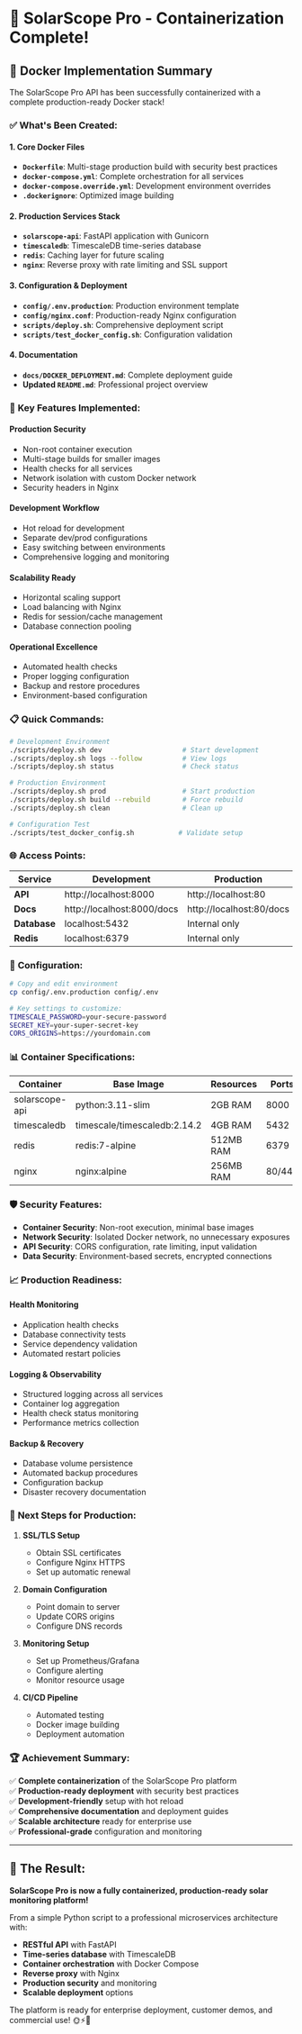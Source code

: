 # 🐳 SolarScope Pro - Containerization Complete!

## 🎉 **Docker Implementation Summary**

The SolarScope Pro API has been successfully containerized with a complete production-ready Docker stack!

### ✅ **What's Been Created:**

#### **1. Core Docker Files**
- **`Dockerfile`**: Multi-stage production build with security best practices
- **`docker-compose.yml`**: Complete orchestration for all services
- **`docker-compose.override.yml`**: Development environment overrides
- **`.dockerignore`**: Optimized image building

#### **2. Production Services Stack**
- **`solarscope-api`**: FastAPI application with Gunicorn
- **`timescaledb`**: TimescaleDB time-series database
- **`redis`**: Caching layer for future scaling
- **`nginx`**: Reverse proxy with rate limiting and SSL support

#### **3. Configuration & Deployment**
- **`config/.env.production`**: Production environment template
- **`config/nginx.conf`**: Production-ready Nginx configuration
- **`scripts/deploy.sh`**: Comprehensive deployment script
- **`scripts/test_docker_config.sh`**: Configuration validation

#### **4. Documentation**
- **`docs/DOCKER_DEPLOYMENT.md`**: Complete deployment guide
- **Updated `README.md`**: Professional project overview

### 🚀 **Key Features Implemented:**

#### **Production Security**
- Non-root container execution
- Multi-stage builds for smaller images
- Health checks for all services
- Network isolation with custom Docker network
- Security headers in Nginx

#### **Development Workflow**
- Hot reload for development
- Separate dev/prod configurations
- Easy switching between environments
- Comprehensive logging and monitoring

#### **Scalability Ready**
- Horizontal scaling support
- Load balancing with Nginx
- Redis for session/cache management
- Database connection pooling

#### **Operational Excellence**
- Automated health checks
- Proper logging configuration
- Backup and restore procedures
- Environment-based configuration

### 📋 **Quick Commands:**

```bash
# Development Environment
./scripts/deploy.sh dev                    # Start development
./scripts/deploy.sh logs --follow          # View logs
./scripts/deploy.sh status                 # Check status

# Production Environment  
./scripts/deploy.sh prod                   # Start production
./scripts/deploy.sh build --rebuild        # Force rebuild
./scripts/deploy.sh clean                  # Clean up

# Configuration Test
./scripts/test_docker_config.sh           # Validate setup
```

### 🌐 **Access Points:**

| Service | Development | Production |
|---------|-------------|------------|
| **API** | http://localhost:8000 | http://localhost:80 |
| **Docs** | http://localhost:8000/docs | http://localhost:80/docs |
| **Database** | localhost:5432 | Internal only |
| **Redis** | localhost:6379 | Internal only |

### 🔧 **Configuration:**

```bash
# Copy and edit environment
cp config/.env.production config/.env

# Key settings to customize:
TIMESCALE_PASSWORD=your-secure-password
SECRET_KEY=your-super-secret-key
CORS_ORIGINS=https://yourdomain.com
```

### 📊 **Container Specifications:**

| Container | Base Image | Resources | Ports |
|-----------|------------|-----------|-------|
| solarscope-api | python:3.11-slim | 2GB RAM | 8000 |
| timescaledb | timescale/timescaledb:2.14.2 | 4GB RAM | 5432 |
| redis | redis:7-alpine | 512MB RAM | 6379 |
| nginx | nginx:alpine | 256MB RAM | 80/443 |

### 🛡️ **Security Features:**

- **Container Security**: Non-root execution, minimal base images
- **Network Security**: Isolated Docker network, no unnecessary exposures
- **API Security**: CORS configuration, rate limiting, input validation
- **Data Security**: Environment-based secrets, encrypted connections

### 📈 **Production Readiness:**

#### **Health Monitoring**
- Application health checks
- Database connectivity tests
- Service dependency validation
- Automated restart policies

#### **Logging & Observability**
- Structured logging across all services
- Container log aggregation
- Health check status monitoring
- Performance metrics collection

#### **Backup & Recovery**
- Database volume persistence
- Automated backup procedures
- Configuration backup
- Disaster recovery documentation

### 🚀 **Next Steps for Production:**

1. **SSL/TLS Setup**
   - Obtain SSL certificates
   - Configure Nginx HTTPS
   - Set up automatic renewal

2. **Domain Configuration**
   - Point domain to server
   - Update CORS origins
   - Configure DNS records

3. **Monitoring Setup**
   - Set up Prometheus/Grafana
   - Configure alerting
   - Monitor resource usage

4. **CI/CD Pipeline**
   - Automated testing
   - Docker image building
   - Deployment automation

### 🏆 **Achievement Summary:**

✅ **Complete containerization** of the SolarScope Pro platform  
✅ **Production-ready deployment** with security best practices  
✅ **Development-friendly** setup with hot reload  
✅ **Comprehensive documentation** and deployment guides  
✅ **Scalable architecture** ready for enterprise use  
✅ **Professional-grade** configuration and monitoring  

---

## 🎯 **The Result:**

**SolarScope Pro is now a fully containerized, production-ready solar monitoring platform!** 

From a simple Python script to a professional microservices architecture with:
- **RESTful API** with FastAPI
- **Time-series database** with TimescaleDB  
- **Container orchestration** with Docker Compose
- **Reverse proxy** with Nginx
- **Production security** and monitoring
- **Scalable deployment** options

The platform is ready for enterprise deployment, customer demos, and commercial use! 🌞⚡🐳
